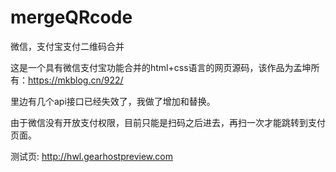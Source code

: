 # mergeQRcode
微信，支付宝支付二维码合并     

这是一个具有微信支付宝功能合并的html+css语言的网页源码，该作品为孟坤所有：https://mkblog.cn/922/   

里边有几个api接口已经失效了，我做了增加和替换。 

由于微信没有开放支付权限，目前只能是扫码之后进去，再扫一次才能跳转到支付页面。
  
  
  
  测试页: http://hwl.gearhostpreview.com

